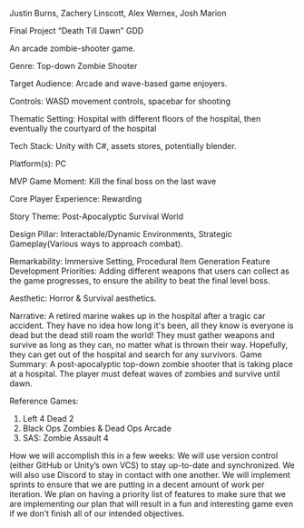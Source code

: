 Justin Burns, Zachery Linscott, Alex Wernex, Josh Marion

Final Project “Death Till Dawn” GDD

An arcade zombie-shooter game.


Genre: Top-down Zombie Shooter

Target Audience: Arcade and wave-based game enjoyers.

Controls: WASD movement controls, spacebar for shooting

Thematic Setting: Hospital with different floors of the hospital, then eventually the courtyard of
the hospital

Tech Stack: Unity with C#, assets stores, potentially blender.

Platform(s): PC

MVP Game Moment: Kill the final boss on the last wave

Core Player Experience: Rewarding

Story Theme: Post-Apocalyptic Survival World

Design Pillar: Interactable/Dynamic Environments, Strategic Gameplay(Various ways to
approach combat).

Remarkability: Immersive Setting, Procedural Item Generation
Feature Development Priorities: Adding different weapons that users can collect as the game
progresses, to ensure the ability to beat the final level boss.

Aesthetic: Horror & Survival aesthetics.

Narrative: A retired marine wakes up in the hospital after a tragic car accident. They have no
idea how long it's been, all they know is everyone is dead but the dead still roam the world!
They must gather weapons and survive as long as they can, no matter what is thrown their way.
Hopefully, they can get out of the hospital and search for any survivors.
Game Summary: A post-apocalyptic top-down zombie shooter that is taking place at a hospital.
The player must defeat waves of zombies and survive until dawn.

Reference Games:
1. Left 4 Dead 2
2. Black Ops Zombies & Dead Ops Arcade
3. SAS: Zombie Assault 4
   
How we will accomplish this in a few weeks: We will use version control (either GitHub or
Unity’s own VCS) to stay up-to-date and synchronized. We will also use Discord to stay in
contact with one another. We will implement sprints to ensure that we are putting in a decent
amount of work per iteration. We plan on having a priority list of features to make sure that we
are implementing our plan that will result in a fun and interesting game even if we don’t finish all
of our intended objectives.
